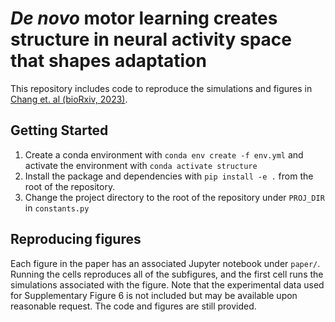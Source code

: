 # _De novo_ motor learning creates structure in neural activity space that shapes adaptation

This repository includes code to reproduce the simulations and figures in [Chang et. al (bioRxiv, 2023)](https://www.biorxiv.org/content/10.1101/2023.05.23.541925v1).

## Getting Started

1. Create a conda environment with ```conda env create -f env.yml``` and activate the environment with ```conda activate structure```
2. Install the package and dependencies with 
  ```pip install -e .```
  from the root of the repository. 
3. Change the project directory to the root of the repository under ```PROJ_DIR``` in ```constants.py```

## Reproducing figures
Each figure in the paper has an associated Jupyter notebook under ```paper/```. Running the cells reproduces all of the subfigures, and the first cell runs the simulations associated with the figure. Note that the experimental data used for Supplementary Figure 6 is not included but may be available upon reasonable request. The code and figures are still provided.
